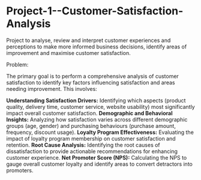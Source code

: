 # Project-1--Customer-Satisfaction-Analysis
Project to analyse, review and interpret customer experiences and perceptions to make more informed business decisions, identify areas of improvement and maximise customer satisfaction.

Problem:

The primary goal is to perform a comprehensive analysis of customer satisfaction to identify key factors influencing satisfaction and areas needing improvement. 
This involves:

**Understanding Satisfaction Drivers:** Identifying which aspects (product quality, delivery time, customer service, website usability) most significantly impact overall customer satisfaction.
**Demographic and Behavioral Insights:** Analyzing how satisfaction varies across different demographic groups (age, gender) and purchasing behaviours (purchase amount, frequency, discount usage).
**Loyalty Program Effectiveness:** Evaluating the impact of loyalty program membership on customer satisfaction and retention.
**Root Cause Analysis:** Identifying the root causes of dissatisfaction to provide actionable recommendations for enhancing customer experience.
**Net Promoter Score (NPS):** Calculating the NPS to gauge overall customer loyalty and identify areas to convert detractors into promoters.
